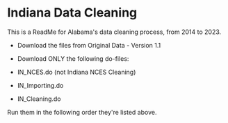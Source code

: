 
# Indiana Data Cleaning

This is a ReadMe for Alabama's data cleaning process, from 2014 to 2023.

- Download the files from Original Data - Version 1.1
- Download ONLY the following do-files:

- IN_NCES.do (not Indiana NCES Cleaning)
- IN_Importing.do
- IN_Cleaning.do

Run them in the following order they're listed above.
